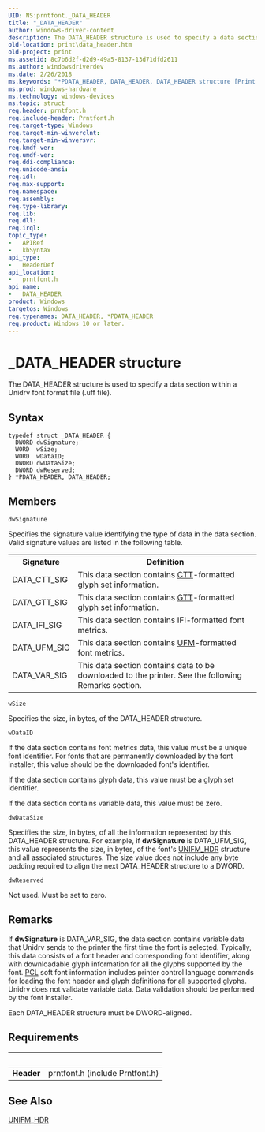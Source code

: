 ```yaml
---
UID: NS:prntfont._DATA_HEADER
title: "_DATA_HEADER"
author: windows-driver-content
description: The DATA_HEADER structure is used to specify a data section within a Unidrv font format file (.uff file).
old-location: print\data_header.htm
old-project: print
ms.assetid: 8c7b6d2f-d2d9-49a5-8137-13d71dfd2611
ms.author: windowsdriverdev
ms.date: 2/26/2018
ms.keywords: "*PDATA_HEADER, DATA_HEADER, DATA_HEADER structure [Print Devices], PDATA_HEADER, PDATA_HEADER structure pointer [Print Devices], _DATA_HEADER, print.data_header, print_unidrv-pscript_fonts_7b54b761-a2d8-419d-9726-628cfd33dae6.xml, prntfont/DATA_HEADER, prntfont/PDATA_HEADER"
ms.prod: windows-hardware
ms.technology: windows-devices
ms.topic: struct
req.header: prntfont.h
req.include-header: Prntfont.h
req.target-type: Windows
req.target-min-winverclnt: 
req.target-min-winversvr: 
req.kmdf-ver: 
req.umdf-ver: 
req.ddi-compliance: 
req.unicode-ansi: 
req.idl: 
req.max-support: 
req.namespace: 
req.assembly: 
req.type-library: 
req.lib: 
req.dll: 
req.irql: 
topic_type:
-	APIRef
-	kbSyntax
api_type:
-	HeaderDef
api_location:
-	prntfont.h
api_name:
-	DATA_HEADER
product: Windows
targetos: Windows
req.typenames: DATA_HEADER, *PDATA_HEADER
req.product: Windows 10 or later.
---
```


# _DATA_HEADER structure
The DATA_HEADER structure is used to specify a data section within a Unidrv font format file (.uff file).

## Syntax
```
typedef struct _DATA_HEADER {
  DWORD dwSignature;
  WORD  wSize;
  WORD  wDataID;
  DWORD dwDataSize;
  DWORD dwReserved;
} *PDATA_HEADER, DATA_HEADER;
```

## Members


`dwSignature`

Specifies the signature value identifying the type of data in the data section. Valid signature values are listed in the following table.

<table>
<tr>
<th>Signature</th>
<th>Definition</th>
</tr>
<tr>
<td>
DATA_CTT_SIG

</td>
<td>
This data section contains <a href="https://msdn.microsoft.com/ac439eb8-b491-4215-877d-5ee177fbdb39">CTT</a>-formatted glyph set information.

</td>
</tr>
<tr>
<td>
DATA_GTT_SIG

</td>
<td>
This data section contains <a href="https://msdn.microsoft.com/f67c673d-c6f0-49f0-850a-d8b00e99ddd4">GTT</a>-formatted glyph set information.

</td>
</tr>
<tr>
<td>
DATA_IFI_SIG

</td>
<td>
This data section contains IFI-formatted font metrics.

</td>
</tr>
<tr>
<td>
DATA_UFM_SIG

</td>
<td>
This data section contains <a href="https://msdn.microsoft.com/0a51fa2b-3d09-4a5f-9fff-40604877a414">UFM</a>-formatted font metrics.

</td>
</tr>
<tr>
<td>
DATA_VAR_SIG

</td>
<td>
This data section contains data to be downloaded to the printer. See the following Remarks section.

</td>
</tr>
</table>

`wSize`

Specifies the size, in bytes, of the DATA_HEADER structure.

`wDataID`

If the data section contains font metrics data, this value must be a unique font identifier. For fonts that are permanently downloaded by the font installer, this value should be the downloaded font's identifier.

If the data section contains glyph data, this value must be a glyph set identifier.

If the data section contains variable data, this value must be zero.

`dwDataSize`

Specifies the size, in bytes, of all the information represented by this DATA_HEADER structure. For example, if <b>dwSignature</b> is DATA_UFM_SIG, this value represents the size, in bytes, of the font's <a href="https://msdn.microsoft.com/library/windows/hardware/ff563587">UNIFM_HDR</a> structure and all associated structures. The size value does not include any byte padding required to align the next DATA_HEADER structure to a DWORD.

`dwReserved`

Not used. Must be set to zero.

## Remarks
If <b>dwSignature</b> is DATA_VAR_SIG, the data section contains variable data that Unidrv sends to the printer the first time the font is selected. Typically, this data consists of a font header and corresponding font identifier, along with downloadable glyph information for all the glyphs supported by the font. <a href="https://msdn.microsoft.com/139a10e9-203b-499b-9291-8537eae9189c">PCL</a> soft font information includes printer control language commands for loading the font header and glyph definitions for all supported glyphs. Unidrv does not validate variable data. Data validation should be performed by the font installer.

Each DATA_HEADER structure must be DWORD-aligned.

## Requirements
| &nbsp; | &nbsp; |
| ---- |:---- |
| **Header** | prntfont.h (include Prntfont.h) |

## See Also

<a href="https://msdn.microsoft.com/library/windows/hardware/ff563587">UNIFM_HDR</a>